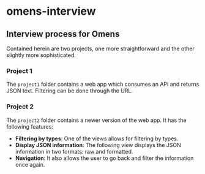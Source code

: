 # omens-interview

## Interview process for Omens

Contained herein are two projects, one more straightforward and the other slightly more sophisticated.

### Project 1

The `project1` folder contains a web app which consumes an API and returns JSON text. Filtering can be done through the URL.

### Project 2

The `project2` folder contains a newer version of the web app. It has the following features:

- **Filtering by types**: One of the views allows for filtering by types.
- **Display JSON information**: The following view displays the JSON information in two formats: raw and formatted.
- **Navigation**: It also allows the user to go back and filter the information once again.
